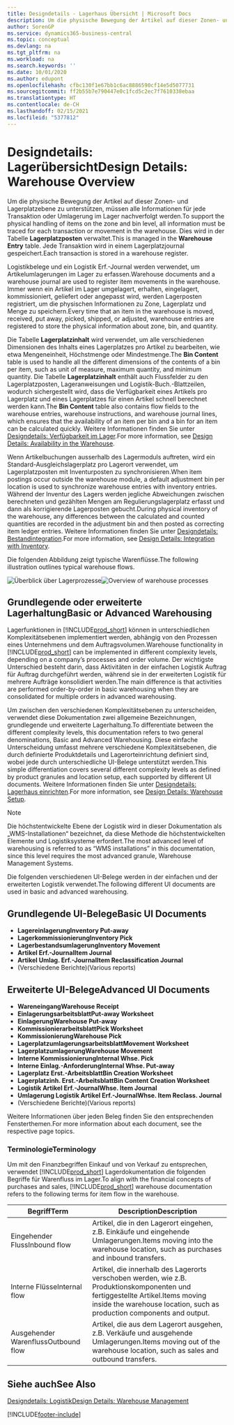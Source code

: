 ```yaml
---
title: Designdetails - Lagerhaus Übersicht | Microsoft Docs
description: Um die physische Bewegung der Artikel auf dieser Zonen- und Lagerplatzebene zu unterstützen, müssen alle Informationen für jede Transaktion oder Umlagerung im Lager nachverfolgt werden. Dies wird in der Tabelle **Lagerplatzposten** verwaltet. Jede Transaktion wird in einem Lagerplatzjournal gespeichert.
author: SorenGP
ms.service: dynamics365-business-central
ms.topic: conceptual
ms.devlang: na
ms.tgt_pltfrm: na
ms.workload: na
ms.search.keywords: ''
ms.date: 10/01/2020
ms.author: edupont
ms.openlocfilehash: cfbc130f1e67bb1c6ac8886590cf14e5d5077731
ms.sourcegitcommit: ff2b55b7e790447e0c1fcd5c2ec7f7610338ebaa
ms.translationtype: HT
ms.contentlocale: de-CH
ms.lasthandoff: 02/15/2021
ms.locfileid: "5377812"
---
```

# <a name="design-details-warehouse-overview"></a><span data-ttu-id="a03b3-105">Designdetails: Lagerübersicht</span><span class="sxs-lookup"><span data-stu-id="a03b3-105">Design Details: Warehouse Overview</span></span>
<span data-ttu-id="a03b3-106">Um die physische Bewegung der Artikel auf dieser Zonen- und Lagerplatzebene zu unterstützen, müssen alle Informationen für jede Transaktion oder Umlagerung im Lager nachverfolgt werden.</span><span class="sxs-lookup"><span data-stu-id="a03b3-106">To support the physical handling of items on the zone and bin level, all information must be traced for each transaction or movement in the warehouse.</span></span> <span data-ttu-id="a03b3-107">Dies wird in der Tabelle **Lagerplatzposten** verwaltet.</span><span class="sxs-lookup"><span data-stu-id="a03b3-107">This is managed in the **Warehouse Entry** table.</span></span> <span data-ttu-id="a03b3-108">Jede Transaktion wird in einem Lagerplatzjournal gespeichert.</span><span class="sxs-lookup"><span data-stu-id="a03b3-108">Each transaction is stored in a warehouse register.</span></span>  

<span data-ttu-id="a03b3-109">Logistikbelege und ein Logistik Erf.-Journal werden verwendet, um Artikelumlagerungen im Lager zu erfassen.</span><span class="sxs-lookup"><span data-stu-id="a03b3-109">Warehouse documents and a warehouse journal are used to register item movements in the warehouse.</span></span> <span data-ttu-id="a03b3-110">Immer wenn ein Artikel im Lager umgelagert, erhalten, eingelagert, kommissioniert, geliefert oder angepasst wird, werden Lagerposten registriert, um die physischen Informationen zu Zone, Lagerplatz und Menge zu speichern.</span><span class="sxs-lookup"><span data-stu-id="a03b3-110">Every time that an item in the warehouse is moved, received, put away, picked, shipped, or adjusted, warehouse entries are registered to store the physical information about zone, bin, and quantity.</span></span>

<span data-ttu-id="a03b3-111">Die Tabelle **Lagerplatzinhalt** wird verwendet, um alle verschiedenen Dimensionen des Inhalts eines Lagerplatzes pro Artikel zu bearbeiten, wie etwa Mengeneinheit, Höchstmenge oder Mindestmenge.</span><span class="sxs-lookup"><span data-stu-id="a03b3-111">The **Bin Content** table is used to handle all the different dimensions of the contents of a bin per item, such as unit of measure, maximum quantity, and minimum quantity.</span></span> <span data-ttu-id="a03b3-112">Die Tabelle **Lagerplatzinhalt** enthält auch Flussfelder zu den Lagerplatzposten, Lageranweisungen und Logistik-Buch.-Blattzeilen, wodurch sichergestellt wird, dass die Verfügbarkeit eines Artikels pro Lagerplatz und eines Lagerplatzes für einen Artikel schnell berechnet werden kann.</span><span class="sxs-lookup"><span data-stu-id="a03b3-112">The **Bin Content** table also contains flow fields to the warehouse entries, warehouse instructions, and warehouse journal lines, which ensures that the availability of an item per bin and a bin for an item can be calculated quickly.</span></span> <span data-ttu-id="a03b3-113">Weitere Informationen finden Sie unter [Designdetails: Verfügbarkeit im Lager](design-details-availability-in-the-warehouse.md).</span><span class="sxs-lookup"><span data-stu-id="a03b3-113">For more information, see [Design Details: Availability in the Warehouse](design-details-availability-in-the-warehouse.md).</span></span>  

<span data-ttu-id="a03b3-114">Wenn Artikelbuchungen ausserhalb des Lagermoduls auftreten, wird ein Standard-Ausgleichslagerplatz pro Lagerort verwendet, um Lagerplatzposten mit Inventurposten zu synchronisieren.</span><span class="sxs-lookup"><span data-stu-id="a03b3-114">When item postings occur outside the warehouse module, a default adjustment bin per location is used to synchronize warehouse entries with inventory entries.</span></span> <span data-ttu-id="a03b3-115">Während der Inventur des Lagers werden jegliche Abweichungen zwischen berechneten und gezählten Mengen am Regulierungslagerplatz erfasst und dann als korrigierende Lagerposten gebucht.</span><span class="sxs-lookup"><span data-stu-id="a03b3-115">During physical inventory of the warehouse, any differences between the calculated and counted quantities are recorded in the adjustment bin and then posted as correcting item ledger entries.</span></span> <span data-ttu-id="a03b3-116">Weitere Informationen finden Sie unter [Designdetails: Bestandintegration](design-details-integration-with-inventory.md).</span><span class="sxs-lookup"><span data-stu-id="a03b3-116">For more information, see [Design Details: Integration with Inventory](design-details-integration-with-inventory.md).</span></span>  

<span data-ttu-id="a03b3-117">Die folgenden Abbildung zeigt typische Warenflüsse.</span><span class="sxs-lookup"><span data-stu-id="a03b3-117">The following illustration outlines typical warehouse flows.</span></span>  

<span data-ttu-id="a03b3-118">![Überblick über Lagerprozesse](media/design_details_warehouse_management_overview.png "Überblick über Lagerprozesse")</span><span class="sxs-lookup"><span data-stu-id="a03b3-118">![Overview of warehouse processes](media/design_details_warehouse_management_overview.png "Overview of warehouse processes")</span></span>  

## <a name="basic-or-advanced-warehousing"></a><span data-ttu-id="a03b3-119">Grundlegende oder erweiterte Lagerhaltung</span><span class="sxs-lookup"><span data-stu-id="a03b3-119">Basic or Advanced Warehousing</span></span>  
<span data-ttu-id="a03b3-120">Lagerfunktionen in [!INCLUDE[prod_short](includes/prod_short.md)] können in unterschiedlichen Komplexitätsebenen implementiert werden, abhängig von den Prozessen eines Unternehmens und dem Auftragsvolumen.</span><span class="sxs-lookup"><span data-stu-id="a03b3-120">Warehouse functionality in [!INCLUDE[prod_short](includes/prod_short.md)] can be implemented in different complexity levels, depending on a company’s processes and order volume.</span></span> <span data-ttu-id="a03b3-121">Der wichtigste Unterschied besteht darin, dass Aktivitäten in der einfachen Logistik Auftrag für Auftrag durchgeführt werden, während sie in der erweiterten Logistik für mehrere Aufträge konsolidiert werden.</span><span class="sxs-lookup"><span data-stu-id="a03b3-121">The main difference is that activities are performed order-by-order in basic warehousing when they are consolidated for multiple orders in advanced warehousing.</span></span>  

 <span data-ttu-id="a03b3-122">Um zwischen den verschiedenen Komplexitätsebenen zu unterscheiden, verwendet diese Dokumentation zwei allgemeine Bezeichnungen, grundlegende und erweiterte Lagerhaltung.</span><span class="sxs-lookup"><span data-stu-id="a03b3-122">To differentiate between the different complexity levels, this documentation refers to two general denominations, Basic and Advanced Warehousing.</span></span> <span data-ttu-id="a03b3-123">Diese einfache Unterscheidung umfasst mehrere verschiedene Komplexitätsebenen, die durch definierte Produktdetails und Lagerorteinrichtung definiert sind, wobei jede durch unterschiedliche UI-Belege unterstützt werden.</span><span class="sxs-lookup"><span data-stu-id="a03b3-123">This simple differentiation covers several different complexity levels as defined by product granules and location setup, each supported by different UI documents.</span></span> <span data-ttu-id="a03b3-124">Weitere Informationen finden Sie unter [Designdetails: Lagerhaus einrichten](design-details-warehouse-setup.md).</span><span class="sxs-lookup"><span data-stu-id="a03b3-124">For more information, see [Design Details: Warehouse Setup](design-details-warehouse-setup.md).</span></span>  

> [!NOTE]  
>  <span data-ttu-id="a03b3-125">Die höchstentwickelte Ebene der Logistik wird in dieser Dokumentation als „WMS-Installationen“ bezeichnet, da diese Methode die höchstentwickelten Elemente und Logistiksysteme erfordert.</span><span class="sxs-lookup"><span data-stu-id="a03b3-125">The most advanced level of warehousing is referred to as “WMS installations” in this documentation, since this level requires the most advanced granule, Warehouse Management Systems.</span></span>  

 <span data-ttu-id="a03b3-126">Die folgenden verschiedenen UI-Belege werden in der einfachen und der erweiterten Logistik verwendet.</span><span class="sxs-lookup"><span data-stu-id="a03b3-126">The following different UI documents are used in basic and advanced warehousing.</span></span>  

## <a name="basic-ui-documents"></a><span data-ttu-id="a03b3-127">Grundlegende UI-Belege</span><span class="sxs-lookup"><span data-stu-id="a03b3-127">Basic UI Documents</span></span>  

-   <span data-ttu-id="a03b3-128">**Lagereinlagerung**</span><span class="sxs-lookup"><span data-stu-id="a03b3-128">**Inventory Put-away**</span></span>  
-   <span data-ttu-id="a03b3-129">**Lagerkommissionierung**</span><span class="sxs-lookup"><span data-stu-id="a03b3-129">**Inventory Pick**</span></span>  
-   <span data-ttu-id="a03b3-130">**Lagerbestandsumlagerung**</span><span class="sxs-lookup"><span data-stu-id="a03b3-130">**Inventory Movement**</span></span>  
-   <span data-ttu-id="a03b3-131">**Artikel Erf.-Journal**</span><span class="sxs-lookup"><span data-stu-id="a03b3-131">**Item Journal**</span></span>  
-   <span data-ttu-id="a03b3-132">**Artikel Umlag. Erf.-Journal**</span><span class="sxs-lookup"><span data-stu-id="a03b3-132">**Item Reclassification Journal**</span></span>  
-   <span data-ttu-id="a03b3-133">(Verschiedene Berichte)</span><span class="sxs-lookup"><span data-stu-id="a03b3-133">(Various reports)</span></span>  

## <a name="advanced-ui-documents"></a><span data-ttu-id="a03b3-134">Erweiterte UI-Belege</span><span class="sxs-lookup"><span data-stu-id="a03b3-134">Advanced UI Documents</span></span>  

-   <span data-ttu-id="a03b3-135">**Wareneingang**</span><span class="sxs-lookup"><span data-stu-id="a03b3-135">**Warehouse Receipt**</span></span>  
-   <span data-ttu-id="a03b3-136">**Einlagerungsarbeitsblatt**</span><span class="sxs-lookup"><span data-stu-id="a03b3-136">**Put-away Worksheet**</span></span>  
-   <span data-ttu-id="a03b3-137">**Einlagerung**</span><span class="sxs-lookup"><span data-stu-id="a03b3-137">**Warehouse Put-away**</span></span>  
-   <span data-ttu-id="a03b3-138">**Kommissionierarbeitsblatt**</span><span class="sxs-lookup"><span data-stu-id="a03b3-138">**Pick Worksheet**</span></span>  
-   <span data-ttu-id="a03b3-139">**Kommissionierung**</span><span class="sxs-lookup"><span data-stu-id="a03b3-139">**Warehouse Pick**</span></span>  
-   <span data-ttu-id="a03b3-140">**Lagerplatzumlagerungsarbeitsblatt**</span><span class="sxs-lookup"><span data-stu-id="a03b3-140">**Movement Worksheet**</span></span>  
-   <span data-ttu-id="a03b3-141">**Lagerplatzumlagerung**</span><span class="sxs-lookup"><span data-stu-id="a03b3-141">**Warehouse Movement**</span></span>  
-   <span data-ttu-id="a03b3-142">**Interne Kommissionierung**</span><span class="sxs-lookup"><span data-stu-id="a03b3-142">**Internal Whse. Pick**</span></span>  
-   <span data-ttu-id="a03b3-143">**Interne Einlag.-Anforderung**</span><span class="sxs-lookup"><span data-stu-id="a03b3-143">**Internal Whse. Put-away**</span></span>  
-   <span data-ttu-id="a03b3-144">**Lagerplatz Erst.-Arbeitsblatt**</span><span class="sxs-lookup"><span data-stu-id="a03b3-144">**Bin Creation Worksheet**</span></span>  
-   <span data-ttu-id="a03b3-145">**Lagerplatzinh. Erst.-Arbeitsblatt**</span><span class="sxs-lookup"><span data-stu-id="a03b3-145">**Bin Content Creation Worksheet**</span></span>  
-   <span data-ttu-id="a03b3-146">**Logistik Artikel Erf.-Journal**</span><span class="sxs-lookup"><span data-stu-id="a03b3-146">**Whse. Item Journal**</span></span>  
-   <span data-ttu-id="a03b3-147">**Umlagerung Logistik Artikel Erf.-Journal**</span><span class="sxs-lookup"><span data-stu-id="a03b3-147">**Whse. Item Reclass. Journal**</span></span>  
-   <span data-ttu-id="a03b3-148">(Verschiedene Berichte)</span><span class="sxs-lookup"><span data-stu-id="a03b3-148">(Various reports)</span></span>  

<span data-ttu-id="a03b3-149">Weitere Informationen über jeden Beleg finden Sie den entsprechenden Fensterthemen.</span><span class="sxs-lookup"><span data-stu-id="a03b3-149">For more information about each document, see the respective page topics.</span></span>  

### <a name="terminology"></a><span data-ttu-id="a03b3-150">Terminologie</span><span class="sxs-lookup"><span data-stu-id="a03b3-150">Terminology</span></span>  
<span data-ttu-id="a03b3-151">Um mit den Finanzbegriffen Einkauf und von Verkauf zu entsprechen, verwendet [!INCLUDE[prod_short](includes/prod_short.md)] Lagerdokumentation die folgenden Begriffe für Warenfluss im Lager.</span><span class="sxs-lookup"><span data-stu-id="a03b3-151">To align with the financial concepts of purchases and sales, [!INCLUDE[prod_short](includes/prod_short.md)] warehouse documentation refers to the following terms for item flow in the warehouse.</span></span>  

|<span data-ttu-id="a03b3-152">Begriff</span><span class="sxs-lookup"><span data-stu-id="a03b3-152">Term</span></span>|<span data-ttu-id="a03b3-153">Description</span><span class="sxs-lookup"><span data-stu-id="a03b3-153">Description</span></span>|  
|----------|---------------------------------------|  
|<span data-ttu-id="a03b3-154">Eingehender Fluss</span><span class="sxs-lookup"><span data-stu-id="a03b3-154">Inbound flow</span></span>|<span data-ttu-id="a03b3-155">Artikel, die in den Lagerort eingehen, z.B. Einkäufe und eingehende Umlagerungen.</span><span class="sxs-lookup"><span data-stu-id="a03b3-155">Items moving into the warehouse location, such as purchases and inbound transfers.</span></span>|  
|<span data-ttu-id="a03b3-156">Interne Flüsse</span><span class="sxs-lookup"><span data-stu-id="a03b3-156">Internal flow</span></span>|<span data-ttu-id="a03b3-157">Artikel, die innerhalb des Lagerorts verschoben werden, wie z.B. Produktionskomponenten und fertiggestellte Artikel.</span><span class="sxs-lookup"><span data-stu-id="a03b3-157">Items moving inside the warehouse location, such as production components and output.</span></span>|  
|<span data-ttu-id="a03b3-158">Ausgehender Warenfluss</span><span class="sxs-lookup"><span data-stu-id="a03b3-158">Outbound flow</span></span>|<span data-ttu-id="a03b3-159">Artikel, die aus dem Lagerort ausgehen, z.B. Verkäufe und ausgehende Umlagerungen.</span><span class="sxs-lookup"><span data-stu-id="a03b3-159">Items moving out of the warehouse location, such as sales and outbound transfers.</span></span>|  

## <a name="see-also"></a><span data-ttu-id="a03b3-160">Siehe auch</span><span class="sxs-lookup"><span data-stu-id="a03b3-160">See Also</span></span>  
 [<span data-ttu-id="a03b3-161">Designdetails: Logistik</span><span class="sxs-lookup"><span data-stu-id="a03b3-161">Design Details: Warehouse Management</span></span>](design-details-warehouse-management.md)


[!INCLUDE[footer-include](includes/footer-banner.md)]